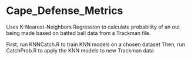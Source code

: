 # Cape_Defense_Metrics
Uses K-Nearest-Neighbors Regression to calculate probability of an out being made based on batted ball data from a Trackman file.

First, run KNNCatch.R to train KNN models on a chosen dataset
Then, run CatchProb.R to apply the KNN models to new Trackman data
